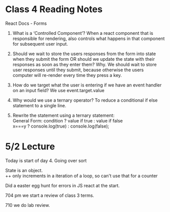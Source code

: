 # Class 4 Reading Notes


React Docs - Forms
1.	What is a ‘Controlled Component’?
When a react component that is responsible for rendering, also controls what happens in that component for subsequent user input. 
2.	Should we wait to store the users responses from the form into state when they submit the form OR should we update the state with their responses as soon as they enter them? Why.
We should wait to store user responses until they submit, because otherwise the users computer will re-render every time they press a key. 

3.	How do we target what the user is entering if we have an event handler on an input field?
We use event.target.value

1.	Why would we use a ternary operator?
To reduce a conditional if else statement to a single line. 
2.	Rewrite the statement using a ternary statement:<br>
General Form: condition ? value if true : value if false<br>
x===y ? console.log(true) : console.log(false);
	



# 5/2 Lecture 
Today is start of day 4. Going over sort <br>

State is an object. <br>
++ only increments in a iteration of a loop, so can't use that for a counter <br> 

Did a easter egg hunt for errors in JS react at the start. <br>

704 pm we start a review of class 3 terms. <br> 

710 we do lab review. <br> 